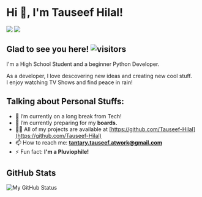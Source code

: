 # Hi 👋, I'm Tauseef Hilal!
<a href="https://www.instagram.com/_tauseef_hilal_"><img src="https://img.shields.io/badge/Instagram-E4405F?style=for-the-badge&logo=instagram&logoColor=white"></a>    <a href="https://twitter.com/_tauseef_hilal_"><img src="https://img.shields.io/badge/Twitter-1DA1F2?style=for-the-badge&logo=twitter&logoColor=white"></a>

## Glad to see you here! ![visitors](https://visitor-badge.glitch.me/badge?page_id=_tauseef_.visitor-badge)
I'm a High School Student and a beginner Python Developer.

As a developer, I love descovering new ideas and creating new cool stuff.<br>
I enjoy watching TV Shows and find peace in rain!

## Talking about Personal Stuffs:
- 🔭 I’m currently on a long break from Tech!
- 🌱 I’m currently preparing for my **boards.**
- 👨‍💻 All of my projects are available at [https://github.com/Tauseef-Hilal](https://github.com/Tauseef-Hilal)
- 📫 How to reach me: **tantary.tauseef.atwork@gmail.com**
- ⚡ Fun fact: **I'm a Pluviophile!**

## GitHub Stats
![My GitHub Status](https://github-readme-stats.vercel.app/api?username=Tauseef-Hilal&show_icons=true&theme=radical)
